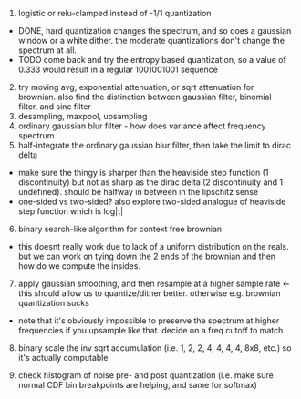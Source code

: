 

1. logistic or relu-clamped instead of -1/1 quantization 
  - DONE, hard quantization changes the spectrum, and so does a gaussian window or a white dither. the moderate quantizations don't change the spectrum at all.
  - TODO come back and try the entropy based quantization, so a value of 0.333 would result in a regular 1001001001 sequence
2. try moving avg, exponential attenuation, or sqrt attenuation for brownian. also find the distinction between gaussian filter, binomial filter, and sinc filter
3. desampling, maxpool, upsampling
4. ordinary gaussian blur filter - how does variance affect frequency spectrum
5. half-integrate the ordinary gaussian blur filter, then take the limit to dirac delta
  - make sure the thingy is sharper than the heaviside step function (1 discontinuity) but not as sharp as the dirac delta (2 discontinuity and 1 undefined). should be halfway in between in the lipschitz sense
  - one-sided vs two-sided? also explore two-sided analogue of heaviside step function which is log|t|
6. binary search-like algorithm for context free brownian
  - this doesnt really work due to lack of a uniform distribution on the reals. but we can work on tying down the 2 ends of the brownian and then how do we compute the insides.
7. apply gaussian smoothing, and then resample at a higher sample rate <- this should allow us to quantize/dither better. otherwise e.g. brownian quantization sucks
  - note that it's obviously impossible to preserve the spectrum at higher frequencies if you upsample like that. decide on a freq cutoff to match
8. binary scale the inv sqrt accumulation (i.e. 1, 2, 2, 4, 4, 4, 4, 8x8, etc.) so it's actually computable

9. check histogram of noise pre- and post quantization (i.e. make sure normal CDF bin breakpoints are helping, and same for softmax)
